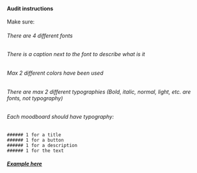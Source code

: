 #### Audit instructions

Make sure: 

###### There are 4 different fonts
###### There is a caption next to the font to describe what is it
###### Max 2 different colors have been used
###### There are max 2 different typographies (Bold, italic, normal, light, etc. are fonts, not typography)
###### Each moodboard should have typography:
    ###### 1 for a title
    ###### 1 for a button
    ###### 1 for a description
    ###### 1 for the text


##### [Example here](https://www.figma.com/file/SbQMPjfLOzg92g8YZFlrRh/UI-I---Ex-5)